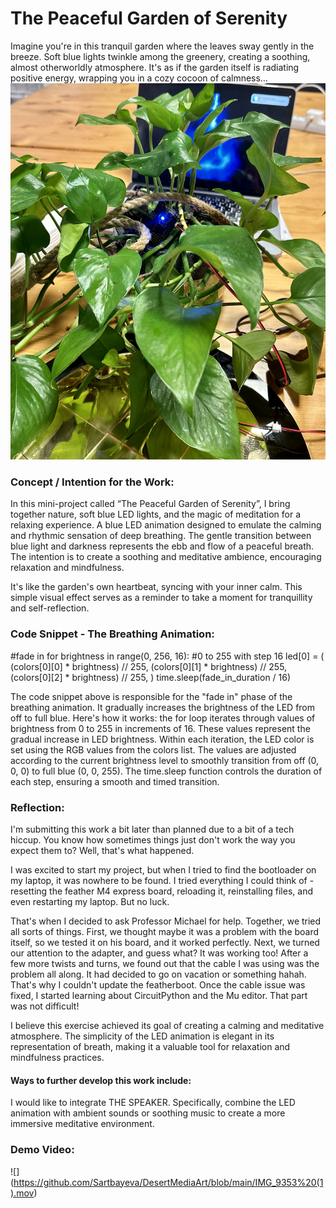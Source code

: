 # The Peaceful Garden of Serenity

Imagine you're in this tranquil garden where the leaves sway gently in the breeze. Soft blue lights twinkle among the greenery, creating a soothing, almost otherworldly atmosphere. It's as if the garden itself is radiating positive energy, wrapping you in a cozy cocoon of calmness… 
![](https://github.com/Sartbayeva/DesertMediaArt/blob/main/IMG_9350.JPG)

### Concept / Intention for the Work:

In this mini-project called “The Peaceful Garden of Serenity”, I bring together nature, soft blue LED lights, and the magic of meditation for a relaxing experience. A blue LED animation designed to emulate the calming and rhythmic sensation of deep breathing. The gentle transition between blue light and darkness represents the ebb and flow of a peaceful breath. The intention is to create a soothing and meditative ambience, encouraging relaxation and mindfulness. 

It's like the garden's own heartbeat, syncing with your inner calm. This simple visual effect serves as a reminder to take a moment for tranquillity and self-reflection.

### Code Snippet - The Breathing Animation:

#fade in
for brightness in range(0, 256, 16):  #0 to 255 with step 16
    led[0] = (
        (colors[0][0] * brightness) // 255,
        (colors[0][1] * brightness) // 255,
        (colors[0][2] * brightness) // 255,
    )
    time.sleep(fade_in_duration / 16)

The code snippet above is responsible for the "fade in" phase of the breathing animation. It gradually increases the brightness of the LED from off to full blue. Here's how it works: the for loop iterates through values of brightness from 0 to 255 in increments of 16. These values represent the gradual increase in LED brightness. Within each iteration, the LED color is set using the RGB values from the colors list. The values are adjusted according to the current brightness level to smoothly transition from off (0, 0, 0) to full blue (0, 0, 255). The time.sleep function controls the duration of each step, ensuring a smooth and timed transition.

### Reflection:

I'm submitting this work a bit later than planned due to a bit of a tech hiccup. You know how sometimes things just don't work the way you expect them to? Well, that's what happened.

I was excited to start my project, but when I tried to find the bootloader on my laptop, it was nowhere to be found. I tried everything I could think of - resetting the feather M4 express board, reloading it, reinstalling files, and even restarting my laptop. But no luck.

That's when I decided to ask Professor Michael for help. Together, we tried all sorts of things. First, we thought maybe it was a problem with the board itself, so we tested it on his board, and it worked perfectly. Next, we turned our attention to the adapter, and guess what? It was working too! After a few more twists and turns, we found out that the cable I was using was the problem all along. It had decided to go on vacation or something hahah. That's why I couldn't update the featherboot. Once the cable issue was fixed, I started learning about CircuitPython and the Mu editor. That part was not difficult!

I believe this exercise achieved its goal of creating a calming and meditative atmosphere. The simplicity of the LED animation is elegant in its representation of breath, making it a valuable tool for relaxation and mindfulness practices. 

#### Ways to further develop this work include:

I would like to integrate THE SPEAKER. Specifically, combine the LED animation with ambient sounds or soothing music to create a more immersive meditative environment.

### Demo Video:
![] (https://github.com/Sartbayeva/DesertMediaArt/blob/main/IMG_9353%20(1).mov)

